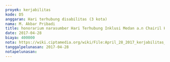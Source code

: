 ```yaml
---
proyek: kerjabilitas
kode: D5
anggaran: Hari terhubung disabilitas (3 kota)
nama: M. Akbar Pribadi
title: honorarium narasumber Hari Terhubung Inklusi Medan a.n Chairil Huda
date: 2017-04-28
biaya: 400000
nota: https://wiki.ciptamedia.org/wiki/File:April_28_2017_kerjabilitas_D5_fee_narsum_3_akbar.jpg
tanggalpelunasan: 2017-04-28
notapelunasan:
---
```

